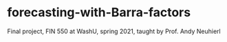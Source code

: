 # forecasting-with-Barra-factors
Final project, FIN 550 at WashU, spring 2021, taught by Prof. Andy Neuhierl
